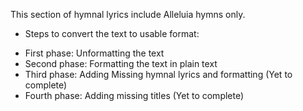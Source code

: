This section of hymnal lyrics include Alleluia hymns only.

* Steps to convert the text to usable format:
- First phase: Unformatting the text
- Second phase: Formatting the text in plain text
- Third phase: Adding Missing hymnal lyrics and formatting (Yet to complete)
- Fourth phase: Adding missing titles (Yet to complete)
